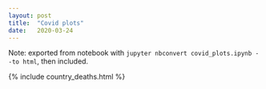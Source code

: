 ```yaml
---
layout: post
title:  "Covid plots"
date:   2020-03-24
---
```


Note: exported from notebook with `jupyter nbconvert covid_plots.ipynb --to html`, then included.

{% include country_deaths.html %}
